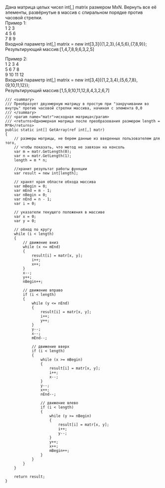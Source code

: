 Дана матрица целых чисел int[,] matrix размером MxN. Вернуть все её элементы, развёрнутые в массив с спиральном порядке против часовой стрелки. <br>
Пример 1:<br>
1 2 3<br>
4 5 6<br>
7 8 9<br>
Входной параметр int[,] matrix = new int[3,3]{{1,2,3},{4,5,6},{7,8,9}};<br>
Результирующий массив:[1,4,7,8,9,6,3,2,5]<br>

Пример 2:<br>
1  2  3  4<br>
5  6  7  8<br>
9  10 11 12<br>
Входной параметр int[,] matrix = new int[3,4]{{1,2,3,4},{5,6,7,8},{9,10,11,12}};<br>
Результирующий массив:[1,5,9,10,11,12,8,4,3,2,6,7]<br>

    /// <summary>
    /// Преобразует двухмерную матрицу в простую при "закручивании во внутрь" против часовой стрелки массива, начиная с элемента 0,0
    /// </summary>    
    /// <param name="matr">исходная матрица</param>
    /// <returns>Одномерная матрица после преобразования размером length = M*N</returns>
    public static int[] GetArray(ref int[,] matr)
    {
        // размеры матрицы, не берем данные из введенных пользователем для того,
        // чтобы показать, что метод не завязан на консоль
        var m = matr.GetLength(0);
        var n = matr.GetLength(1);
        length = m * n;

        //хранит результат работы функции
        var result = new int[length];

        // хранят края области обхода массива
        var mBegin = 0;
        var mEnd = m - 1;
        var nBegin = 0;
        var nEnd = n - 1;
        var i = 0;

        // указатели текущего положения в массиве
        var x = 0;
        var y = 0;

        // обход по кругу
        while (i < length)
        {
            // движение вниз
            while (x <= mEnd)
            {
                result[i] = matr[x, y];
                i++;
                x++;
            }
            x--;
            y++;
            nBegin++;

            // движение вправо
            if (i < length)
            {
                while (y <= nEnd)
                {
                    result[i] = matr[x, y];
                    i++;
                    y++;
                }
                y--;
                x--;
                mEnd--;

                // движение вверх
                if (i < length)
                {
                    while (x >= mBegin)
                    {
                        result[i] = matr[x, y];
                        i++;
                        x--;
                    }
                    y--;
                    x++;
                    nEnd--;

                    // движение влево
                    if (i < length)
                    {
                        while (y >= nBegin)
                        {
                            result[i] = matr[x, y];
                            i++;
                            y--;
                        }
                        y++;
                        x++;
                        mBegin++;
                    }
                }
            }
        }

        return result;
    }
